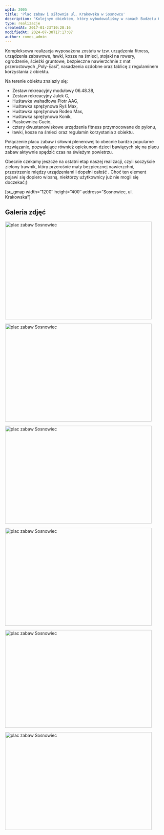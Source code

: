 ```yaml
---
wpId: 2005
title: 'Plac zabaw i siłownia ul. Krakowska w Sosnowcu'
description: 'Kolejnym obiektem, który wybudowaliśmy w ramach Budżetu Obywatelskiego w Sosnowcu jest plac zabaw wraz z elementami siłowni plenerowej przy ul. Krakowskiej.'
type: realizacje
createdAt: 2017-01-23T10:28:16
modifiedAt: 2024-07-30T17:17:07
author: comes_admin
---
```



Kompleksowa realizacja wyposażona została w tzw. urządzenia fitness, urządzenia zabawowe, ławki, kosze na śmieci, stojaki na rowery, ogrodzenie, ścieżki gruntowe, bezpieczne nawierzchnie z mat przerostowych „Poly-Easi”, nasadzenia ozdobne oraz tablicę z regulaminem korzystania z obiektu.

Na terenie obiektu znalazły się:

*   Zestaw rekreacyjny modułowy 06.48.38,
*   Zestaw rekreacyjny Julek C,
*   Huśtawka wahadłowa Piotr AAG,
*   Huśtawka sprężynowa Ryś Max,
*   Huśtawka sprężynowa Rodeo Max,
*   Huśtawka sprężynowa Konik,
*   Piaskownica Gucio,
*   cztery dwustanowiskowe urządzenia fitness przymocowane do pylonu,
*   ławki, kosze na śmieci oraz regulamin korzystania z obiektu.

Połączenie placu zabaw i siłowni plenerowej to obecnie bardzo popularne rozwiązanie, pozwalające również opiekunom dzieci bawiących się na placu zabaw aktywnie spędzić czas na świeżym powietrzu.

Obecnie czekamy jeszcze na ostatni etap naszej realizacji, czyli soczyście zielony trawnik, który przerośnie maty bezpiecznej nawierzchni, przestrzenie między urządzeniami i dopełni całość . Choć ten element pojawi się dopiero wiosną, niektórzy użytkownicy już nie mogli się doczekać;)

\[su\_gmap width=”1200″ height=”400″ address=”Sosnowiec, ul. Krakowska”\]

## Galeria zdjęć

[<img loading="lazy" decoding="async" width="480" height="320" src="/images/realizacje/plac-zabaw-i-silownia-ul-krakowska-w-sosnowcu/plac-zabaw-ul-krakowska-sosnowiec-2-480x320.jpg" alt="plac zabaw Sosnowiec" srcset="/images/realizacje/plac-zabaw-i-silownia-ul-krakowska-w-sosnowcu/plac-zabaw-ul-krakowska-sosnowiec-2-480x320.jpg 480w, /images/realizacje/plac-zabaw-i-silownia-ul-krakowska-w-sosnowcu/plac-zabaw-ul-krakowska-sosnowiec-2-220x147.jpg 220w, /images/realizacje/plac-zabaw-i-silownia-ul-krakowska-w-sosnowcu/plac-zabaw-ul-krakowska-sosnowiec-2-650x434.jpg 650w, /images/realizacje/plac-zabaw-i-silownia-ul-krakowska-w-sosnowcu/plac-zabaw-ul-krakowska-sosnowiec-2-768x513.jpg 768w, /images/realizacje/plac-zabaw-i-silownia-ul-krakowska-w-sosnowcu/plac-zabaw-ul-krakowska-sosnowiec-2-230x154.jpg 230w, /images/realizacje/plac-zabaw-i-silownia-ul-krakowska-w-sosnowcu/plac-zabaw-ul-krakowska-sosnowiec-2-240x160.jpg 240w, /images/realizacje/plac-zabaw-i-silownia-ul-krakowska-w-sosnowcu/plac-zabaw-ul-krakowska-sosnowiec-2.jpg 800w" sizes="(max-width: 480px) 100vw, 480px" />](https://comes.pl/realizacje/plac-zabaw-i-silownia-ul-krakowska-w-sosnowcu/plac-zabaw-ul-krakowska-sosnowiec-2/)

[<img loading="lazy" decoding="async" width="480" height="320" src="/images/realizacje/plac-zabaw-i-silownia-ul-krakowska-w-sosnowcu/plac-zabaw-ul-krakowska-sosnowiec-3-480x320.jpg" alt="plac zabaw Sosnowiec" srcset="/images/realizacje/plac-zabaw-i-silownia-ul-krakowska-w-sosnowcu/plac-zabaw-ul-krakowska-sosnowiec-3-480x320.jpg 480w, /images/realizacje/plac-zabaw-i-silownia-ul-krakowska-w-sosnowcu/plac-zabaw-ul-krakowska-sosnowiec-3-220x147.jpg 220w, /images/realizacje/plac-zabaw-i-silownia-ul-krakowska-w-sosnowcu/plac-zabaw-ul-krakowska-sosnowiec-3-650x434.jpg 650w, /images/realizacje/plac-zabaw-i-silownia-ul-krakowska-w-sosnowcu/plac-zabaw-ul-krakowska-sosnowiec-3-768x513.jpg 768w, /images/realizacje/plac-zabaw-i-silownia-ul-krakowska-w-sosnowcu/plac-zabaw-ul-krakowska-sosnowiec-3-230x154.jpg 230w, /images/realizacje/plac-zabaw-i-silownia-ul-krakowska-w-sosnowcu/plac-zabaw-ul-krakowska-sosnowiec-3-240x160.jpg 240w, /images/realizacje/plac-zabaw-i-silownia-ul-krakowska-w-sosnowcu/plac-zabaw-ul-krakowska-sosnowiec-3.jpg 800w" sizes="(max-width: 480px) 100vw, 480px" />](https://comes.pl/realizacje/plac-zabaw-i-silownia-ul-krakowska-w-sosnowcu/plac-zabaw-ul-krakowska-sosnowiec-3/)

[<img loading="lazy" decoding="async" width="480" height="320" src="/images/realizacje/plac-zabaw-i-silownia-ul-krakowska-w-sosnowcu/plac-zabaw-ul-krakowska-sosnowiec-4-480x320.jpg" alt="plac zabaw Sosnowiec" srcset="/images/realizacje/plac-zabaw-i-silownia-ul-krakowska-w-sosnowcu/plac-zabaw-ul-krakowska-sosnowiec-4-480x320.jpg 480w, /images/realizacje/plac-zabaw-i-silownia-ul-krakowska-w-sosnowcu/plac-zabaw-ul-krakowska-sosnowiec-4-220x147.jpg 220w, /images/realizacje/plac-zabaw-i-silownia-ul-krakowska-w-sosnowcu/plac-zabaw-ul-krakowska-sosnowiec-4-650x434.jpg 650w, /images/realizacje/plac-zabaw-i-silownia-ul-krakowska-w-sosnowcu/plac-zabaw-ul-krakowska-sosnowiec-4-768x513.jpg 768w, /images/realizacje/plac-zabaw-i-silownia-ul-krakowska-w-sosnowcu/plac-zabaw-ul-krakowska-sosnowiec-4-230x154.jpg 230w, /images/realizacje/plac-zabaw-i-silownia-ul-krakowska-w-sosnowcu/plac-zabaw-ul-krakowska-sosnowiec-4-240x160.jpg 240w, /images/realizacje/plac-zabaw-i-silownia-ul-krakowska-w-sosnowcu/plac-zabaw-ul-krakowska-sosnowiec-4.jpg 800w" sizes="(max-width: 480px) 100vw, 480px" />](https://comes.pl/realizacje/plac-zabaw-i-silownia-ul-krakowska-w-sosnowcu/plac-zabaw-ul-krakowska-sosnowiec-4/)

[<img loading="lazy" decoding="async" width="480" height="320" src="/images/realizacje/plac-zabaw-i-silownia-ul-krakowska-w-sosnowcu/plac-zabaw-ul-krakowska-sosnowiec-5-480x320.jpg" alt="plac zabaw Sosnowiec" srcset="/images/realizacje/plac-zabaw-i-silownia-ul-krakowska-w-sosnowcu/plac-zabaw-ul-krakowska-sosnowiec-5-480x320.jpg 480w, /images/realizacje/plac-zabaw-i-silownia-ul-krakowska-w-sosnowcu/plac-zabaw-ul-krakowska-sosnowiec-5-220x147.jpg 220w, /images/realizacje/plac-zabaw-i-silownia-ul-krakowska-w-sosnowcu/plac-zabaw-ul-krakowska-sosnowiec-5-650x434.jpg 650w, /images/realizacje/plac-zabaw-i-silownia-ul-krakowska-w-sosnowcu/plac-zabaw-ul-krakowska-sosnowiec-5-768x513.jpg 768w, /images/realizacje/plac-zabaw-i-silownia-ul-krakowska-w-sosnowcu/plac-zabaw-ul-krakowska-sosnowiec-5-230x154.jpg 230w, /images/realizacje/plac-zabaw-i-silownia-ul-krakowska-w-sosnowcu/plac-zabaw-ul-krakowska-sosnowiec-5-240x160.jpg 240w, /images/realizacje/plac-zabaw-i-silownia-ul-krakowska-w-sosnowcu/plac-zabaw-ul-krakowska-sosnowiec-5.jpg 800w" sizes="(max-width: 480px) 100vw, 480px" />](https://comes.pl/realizacje/plac-zabaw-i-silownia-ul-krakowska-w-sosnowcu/plac-zabaw-ul-krakowska-sosnowiec-5/)

[<img loading="lazy" decoding="async" width="480" height="320" src="/images/realizacje/plac-zabaw-i-silownia-ul-krakowska-w-sosnowcu/plac-zabaw-ul-krakowska-sosnowiec-6-480x320.jpg" alt="plac zabaw Sosnowiec" srcset="/images/realizacje/plac-zabaw-i-silownia-ul-krakowska-w-sosnowcu/plac-zabaw-ul-krakowska-sosnowiec-6-480x320.jpg 480w, /images/realizacje/plac-zabaw-i-silownia-ul-krakowska-w-sosnowcu/plac-zabaw-ul-krakowska-sosnowiec-6-220x147.jpg 220w, /images/realizacje/plac-zabaw-i-silownia-ul-krakowska-w-sosnowcu/plac-zabaw-ul-krakowska-sosnowiec-6-650x434.jpg 650w, /images/realizacje/plac-zabaw-i-silownia-ul-krakowska-w-sosnowcu/plac-zabaw-ul-krakowska-sosnowiec-6-768x513.jpg 768w, /images/realizacje/plac-zabaw-i-silownia-ul-krakowska-w-sosnowcu/plac-zabaw-ul-krakowska-sosnowiec-6-230x154.jpg 230w, /images/realizacje/plac-zabaw-i-silownia-ul-krakowska-w-sosnowcu/plac-zabaw-ul-krakowska-sosnowiec-6-240x160.jpg 240w, /images/realizacje/plac-zabaw-i-silownia-ul-krakowska-w-sosnowcu/plac-zabaw-ul-krakowska-sosnowiec-6.jpg 800w" sizes="(max-width: 480px) 100vw, 480px" />](https://comes.pl/realizacje/plac-zabaw-i-silownia-ul-krakowska-w-sosnowcu/plac-zabaw-ul-krakowska-sosnowiec-6/)

[<img loading="lazy" decoding="async" width="480" height="320" src="/images/realizacje/plac-zabaw-i-silownia-ul-krakowska-w-sosnowcu/plac-zabaw-ul-krakowska-sosnowiec-480x320.jpg" alt="plac zabaw Sosnowiec" srcset="/images/realizacje/plac-zabaw-i-silownia-ul-krakowska-w-sosnowcu/plac-zabaw-ul-krakowska-sosnowiec-480x320.jpg 480w, /images/realizacje/plac-zabaw-i-silownia-ul-krakowska-w-sosnowcu/plac-zabaw-ul-krakowska-sosnowiec-220x147.jpg 220w, /images/realizacje/plac-zabaw-i-silownia-ul-krakowska-w-sosnowcu/plac-zabaw-ul-krakowska-sosnowiec-650x434.jpg 650w, /images/realizacje/plac-zabaw-i-silownia-ul-krakowska-w-sosnowcu/plac-zabaw-ul-krakowska-sosnowiec-768x513.jpg 768w, /images/realizacje/plac-zabaw-i-silownia-ul-krakowska-w-sosnowcu/plac-zabaw-ul-krakowska-sosnowiec-230x154.jpg 230w, /images/realizacje/plac-zabaw-i-silownia-ul-krakowska-w-sosnowcu/plac-zabaw-ul-krakowska-sosnowiec-240x160.jpg 240w, /images/realizacje/plac-zabaw-i-silownia-ul-krakowska-w-sosnowcu/plac-zabaw-ul-krakowska-sosnowiec.jpg 800w" sizes="(max-width: 480px) 100vw, 480px" />](https://comes.pl/realizacje/plac-zabaw-i-silownia-ul-krakowska-w-sosnowcu/plac-zabaw-ul-krakowska-sosnowiec/)